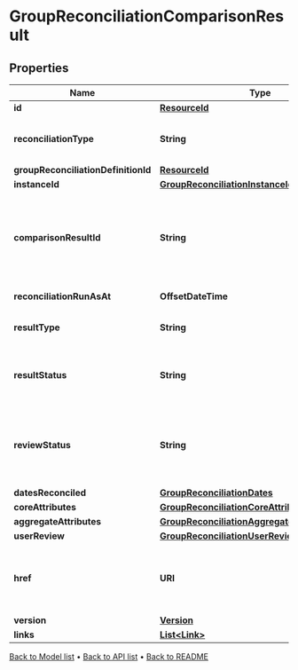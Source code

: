 

# GroupReconciliationComparisonResult


## Properties

| Name | Type | Description | Notes |
|------------ | ------------- | ------------- | -------------|
|**id** | [**ResourceId**](ResourceId.md) |  |  |
|**reconciliationType** | **String** | The type of reconciliation to perform. \&quot;Holding\&quot; | \&quot;Transaction\&quot; | \&quot;Valuation\&quot; |  |
|**groupReconciliationDefinitionId** | [**ResourceId**](ResourceId.md) |  |  |
|**instanceId** | [**GroupReconciliationInstanceId**](GroupReconciliationInstanceId.md) |  |  |
|**comparisonResultId** | **String** | Comparison result identifier, encoded value for core attribute results, aggregate attribute results, reconciliation type and run instanceId. |  |
|**reconciliationRunAsAt** | **OffsetDateTime** | The timestamp when the run occurred. |  |
|**resultType** | **String** | Reconciliation run general result. \&quot;Break\&quot; | \&quot;Match\&quot; | \&quot;PartialMatch\&quot; | \&quot;NotFound |  |
|**resultStatus** | **String** | Indicates how a particular result evolves from one run to the next. \&quot;New\&quot; | \&quot;Confirmed\&quot; | \&quot;Changed\&quot; |  |
|**reviewStatus** | **String** | Status of whether user has provided any input (comments, manual matches, break codes). \&quot;Pending\&quot; | \&quot;Reviewed\&quot; | \&quot;Matched\&quot; | \&quot;Invalid\&quot; |  |
|**datesReconciled** | [**GroupReconciliationDates**](GroupReconciliationDates.md) |  |  |
|**coreAttributes** | [**GroupReconciliationCoreAttributeValues**](GroupReconciliationCoreAttributeValues.md) |  |  |
|**aggregateAttributes** | [**GroupReconciliationAggregateAttributeValues**](GroupReconciliationAggregateAttributeValues.md) |  |  |
|**userReview** | [**GroupReconciliationUserReview**](GroupReconciliationUserReview.md) |  |  [optional] |
|**href** | **URI** | The specific Uniform Resource Identifier (URI) for this resource at the requested effective and asAt datetime. |  [optional] |
|**version** | [**Version**](Version.md) |  |  [optional] |
|**links** | [**List&lt;Link&gt;**](Link.md) |  |  [optional] |



[Back to Model list](../README.md#documentation-for-models) &#8226; [Back to API list](../README.md#documentation-for-api-endpoints) &#8226; [Back to README](../README.md)


